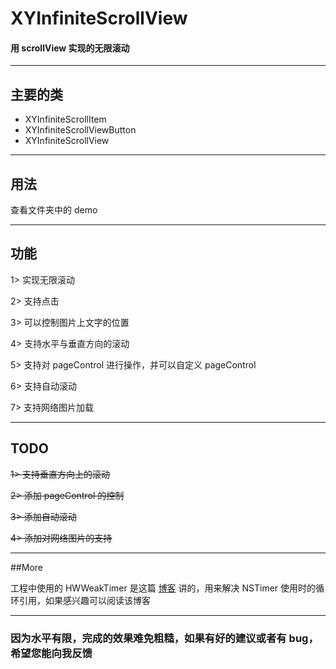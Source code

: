 # XYInfiniteScrollView
#### 用 scrollView 实现的无限滚动
---

主要的类
---

* XYInfiniteScrollItem
* XYInfiniteScrollViewButton
* XYInfiniteScrollView

---

用法
---	
 查看文件夹中的 demo

    
---- 
功能 
---
1> 实现无限滚动

2> 支持点击

3> 可以控制图片上文字的位置

4> 支持水平与垂直方向的滚动

5> 支持对 pageControl 进行操作，并可以自定义 pageControl

6> 支持自动滚动

7> 支持网络图片加载


----

TODO
---

~~1> 支持垂直方向上的滚动~~

~~2> 添加 pageControl 的控制~~

~~3> 添加自动滚动~~

~~4> 添加对网络图片的支持~~

----
##More


工程中使用的 HWWeakTimer 是这篇 [博客](http://blog.callmewhy.com/2015/07/06/weak-timer-in-ios/) 讲的，用来解决 NSTimer 使用时的循环引用，如果感兴趣可以阅读该博客

----
### 因为水平有限，完成的效果难免粗糙，如果有好的建议或者有 bug，希望您能向我反馈
    
    
 
